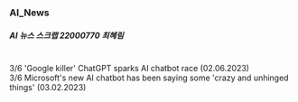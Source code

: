 ### AI_News
##### AI 뉴스 스크랩 22000770 최혜림


<br>
3/6 'Google killer' ChatGPT sparks AI chatbot race (02.06.2023) <br>
3/6 Microsoft's new AI chatbot has been saying some 'crazy and unhinged things' (03.02.2023) <br>
